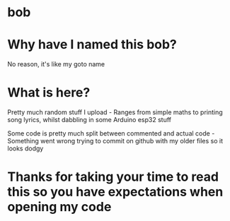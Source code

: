 # bob
# Why have I named this bob?
No reason, it's like my goto name
# What is here? 
Pretty much random stuff I upload - Ranges from simple maths to printing song lyrics, whilst dabbling in some Arduino esp32 stuff

Some code is pretty much split between commented and actual code - Something went wrong trying to commit on github with my older files so it looks dodgy

# Thanks for taking your time to read this so you have expectations when opening my code

